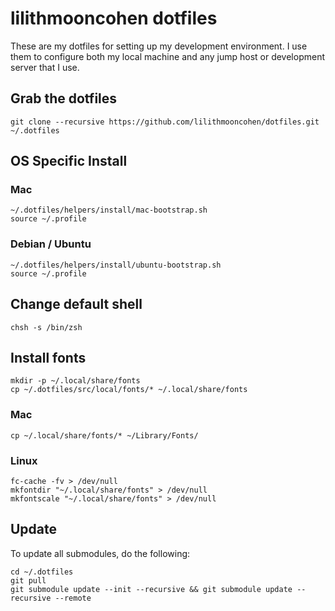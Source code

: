 # lilithmooncohen dotfiles
These are my dotfiles for setting up my development environment. I use them to configure both my local machine and any jump host or development server that I use.

## Grab the dotfiles
```shell
git clone --recursive https://github.com/lilithmooncohen/dotfiles.git ~/.dotfiles
```

## OS Specific Install

### Mac
```shell
~/.dotfiles/helpers/install/mac-bootstrap.sh
source ~/.profile
```

### Debian / Ubuntu
```shell
~/.dotfiles/helpers/install/ubuntu-bootstrap.sh
source ~/.profile
```

## Change default shell
```shell
chsh -s /bin/zsh
```

## Install fonts

```
mkdir -p ~/.local/share/fonts
cp ~/.dotfiles/src/local/fonts/* ~/.local/share/fonts
```

### Mac
```
cp ~/.local/share/fonts/* ~/Library/Fonts/
```

### Linux
```
fc-cache -fv > /dev/null
mkfontdir "~/.local/share/fonts" > /dev/null
mkfontscale "~/.local/share/fonts" > /dev/null
```

## Update
To update all submodules, do the following:
```
cd ~/.dotfiles
git pull
git submodule update --init --recursive && git submodule update --recursive --remote
```
